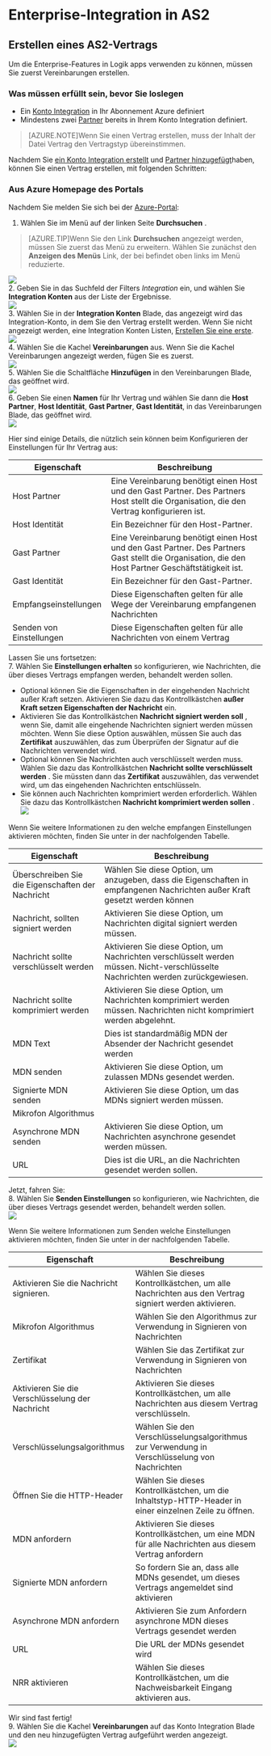 <properties 
    pageTitle="Lernen, wie eine AS2-Lizenzvertrag für das Enterprise-Integration Pack erstellt." 
    description="Lernen, wie eine AS2-Lizenzvertrag für das Enterprise-Integration Pack erstellt | Microsoft Azure-App-Verwaltungsdienst" 
    services="logic-apps" 
    documentationCenter=".net,nodejs,java"
    authors="msftman" 
    manager="erikre" 
    editor="cgronlun"/>

<tags 
    ms.service="logic-apps" 
    ms.workload="integration" 
    ms.tgt_pltfrm="na" 
    ms.devlang="na" 
    ms.topic="article" 
    ms.date="06/29/2016" 
    ms.author="deonhe"/>

# <a name="enterprise-integration-with-as2"></a>Enterprise-Integration in AS2

## <a name="create-an-as2-agreement"></a>Erstellen eines AS2-Vertrags
Um die Enterprise-Features in Logik apps verwenden zu können, müssen Sie zuerst Vereinbarungen erstellen. 

### <a name="heres-what-you-need-before-you-get-started"></a>Was müssen erfüllt sein, bevor Sie loslegen
- Ein [Konto Integration](./app-service-logic-enterprise-integration-accounts.md) in Ihr Abonnement Azure definiert  
- Mindestens zwei [Partner](./app-service-logic-enterprise-integration-partners.md) bereits in Ihrem Konto Integration definiert.  

>[AZURE.NOTE]Wenn Sie einen Vertrag erstellen, muss der Inhalt der Datei Vertrag den Vertragstyp übereinstimmen.    


Nachdem Sie [ein Konto Integration erstellt](./app-service-logic-enterprise-integration-accounts.md) und [Partner hinzugefügt](./app-service-logic-enterprise-integration-partners.md)haben, können Sie einen Vertrag erstellen, mit folgenden Schritten:  

### <a name="from-the-azure-portal-home-page"></a>Aus Azure Homepage des Portals

Nachdem Sie melden Sie sich bei der [Azure-Portal](http://portal.azure.com "Azure-Portal"):  
1. Wählen Sie im Menü auf der linken Seite **Durchsuchen** .  

>[AZURE.TIP]Wenn Sie den Link **Durchsuchen** angezeigt werden, müssen Sie zuerst das Menü zu erweitern. Wählen Sie zunächst den **Anzeigen des Menüs** Link, der bei befindet oben links im Menü reduzierte.  

![](./media/app-service-logic-enterprise-integration-overview/overview-1.png)    
2. Geben Sie in das Suchfeld der Filters *Integration* ein, und wählen Sie **Integration Konten** aus der Liste der Ergebnisse.       
 ![](./media/app-service-logic-enterprise-integration-overview/overview-2.png)  
3. Wählen Sie in der **Integration Konten** Blade, das angezeigt wird das Integration-Konto, in dem Sie den Vertrag erstellt werden. Wenn Sie nicht angezeigt werden, eine Integration Konten Listen, [Erstellen Sie eine erste](./app-service-logic-enterprise-integration-accounts.md "All about integration accounts").  
![](./media/app-service-logic-enterprise-integration-overview/overview-3.png)  
4.  Wählen Sie die Kachel **Vereinbarungen** aus. Wenn Sie die Kachel Vereinbarungen angezeigt werden, fügen Sie es zuerst.   
![](./media/app-service-logic-enterprise-integration-agreements/agreement-1.png)   
5. Wählen Sie die Schaltfläche **Hinzufügen** in den Vereinbarungen Blade, das geöffnet wird.  
![](./media/app-service-logic-enterprise-integration-agreements/agreement-2.png)  
6. Geben Sie einen **Namen** für Ihr Vertrag und wählen Sie dann die **Host Partner**, **Host Identität**, **Gast Partner**, **Gast Identität**, in das Vereinbarungen Blade, das geöffnet wird.  
![](./media/app-service-logic-enterprise-integration-agreements/agreement-3.png)  

Hier sind einige Details, die nützlich sein können beim Konfigurieren der Einstellungen für Ihr Vertrag aus: 
  
|Eigenschaft|Beschreibung|
|----|----|
|Host Partner|Eine Vereinbarung benötigt einen Host und den Gast Partner. Des Partners Host stellt die Organisation, die den Vertrag konfigurieren ist.|
|Host Identität|Ein Bezeichner für den Host-Partner. |
|Gast Partner|Eine Vereinbarung benötigt einen Host und den Gast Partner. Des Partners Gast stellt die Organisation, die den Host Partner Geschäftstätigkeit ist.|
|Gast Identität|Ein Bezeichner für den Gast-Partner.|
|Empfangseinstellungen|Diese Eigenschaften gelten für alle Wege der Vereinbarung empfangenen Nachrichten|
|Senden von Einstellungen|Diese Eigenschaften gelten für alle Nachrichten von einem Vertrag|  
Lassen Sie uns fortsetzen:  
7. Wählen Sie **Einstellungen erhalten** so konfigurieren, wie Nachrichten, die über dieses Vertrags empfangen werden, behandelt werden sollen.  
 
 - Optional können Sie die Eigenschaften in der eingehenden Nachricht außer Kraft setzen. Aktivieren Sie dazu das Kontrollkästchen **außer Kraft setzen Eigenschaften der Nachricht** ein.
  - Aktivieren Sie das Kontrollkästchen **Nachricht signiert werden soll** , wenn Sie, damit alle eingehende Nachrichten signiert werden müssen möchten. Wenn Sie diese Option auswählen, müssen Sie auch das **Zertifikat** auszuwählen, das zum Überprüfen der Signatur auf die Nachrichten verwendet wird.
  - Optional können Sie Nachrichten auch verschlüsselt werden muss. Wählen Sie dazu das Kontrollkästchen **Nachricht sollte verschlüsselt werden** . Sie müssten dann das **Zertifikat** auszuwählen, das verwendet wird, um das eingehenden Nachrichten entschlüsseln.
  - Sie können auch Nachrichten komprimiert werden erforderlich. Wählen Sie dazu das Kontrollkästchen **Nachricht komprimiert werden sollen** .  
![](./media/app-service-logic-enterprise-integration-agreements/agreement-4.png)  

Wenn Sie weitere Informationen zu den welche empfangen Einstellungen aktivieren möchten, finden Sie unter in der nachfolgenden Tabelle.  

|Eigenschaft|Beschreibung|
|----|----|
|Überschreiben Sie die Eigenschaften der Nachricht|Wählen Sie diese Option, um anzugeben, dass die Eigenschaften in empfangenen Nachrichten außer Kraft gesetzt werden können |
|Nachricht, sollten signiert werden|Aktivieren Sie diese Option, um Nachrichten digital signiert werden müssen.|
|Nachricht sollte verschlüsselt werden|Aktivieren Sie diese Option, um Nachrichten verschlüsselt werden müssen. Nicht-verschlüsselte Nachrichten werden zurückgewiesen.|
|Nachricht sollte komprimiert werden|Aktivieren Sie diese Option, um Nachrichten komprimiert werden müssen. Nachrichten nicht komprimiert werden abgelehnt.|
|MDN Text|Dies ist standardmäßig MDN der Absender der Nachricht gesendet werden|
|MDN senden|Aktivieren Sie diese Option, um zulassen MDNs gesendet werden.|
|Signierte MDN senden|Aktivieren Sie diese Option, um das MDNs signiert werden müssen.|
|Mikrofon Algorithmus||
|Asynchrone MDN senden|Aktivieren Sie diese Option, um Nachrichten asynchrone gesendet werden müssen.|
|URL|Dies ist die URL, an die Nachrichten gesendet werden sollen.|
Jetzt, fahren Sie:  
8. Wählen Sie **Senden Einstellungen** so konfigurieren, wie Nachrichten, die über dieses Vertrags gesendet werden, behandelt werden sollen.  
![](./media/app-service-logic-enterprise-integration-agreements/agreement-5.png)  

Wenn Sie weitere Informationen zum Senden welche Einstellungen aktivieren möchten, finden Sie unter in der nachfolgenden Tabelle.  

|Eigenschaft|Beschreibung|
|----|----|
|Aktivieren Sie die Nachricht signieren.|Wählen Sie dieses Kontrollkästchen, um alle Nachrichten aus den Vertrag signiert werden aktivieren.|
|Mikrofon Algorithmus|Wählen Sie den Algorithmus zur Verwendung in Signieren von Nachrichten|
|Zertifikat|Wählen Sie das Zertifikat zur Verwendung in Signieren von Nachrichten|
|Aktivieren Sie die Verschlüsselung der Nachricht|Aktivieren Sie dieses Kontrollkästchen, um alle Nachrichten aus diesem Vertrag verschlüsseln.|
|Verschlüsselungsalgorithmus|Wählen Sie den Verschlüsselungsalgorithmus zur Verwendung in Verschlüsselung von Nachrichten|
|Öffnen Sie die HTTP-Header|Wählen Sie dieses Kontrollkästchen, um die Inhaltstyp-HTTP-Header in einer einzelnen Zeile zu öffnen.|
|MDN anfordern|Aktivieren Sie dieses Kontrollkästchen, um eine MDN für alle Nachrichten aus diesem Vertrag anfordern|
|Signierte MDN anfordern|So fordern Sie an, dass alle MDNs gesendet, um dieses Vertrags angemeldet sind aktivieren|
|Asynchrone MDN anfordern|Aktivieren Sie zum Anfordern asynchrone MDN dieses Vertrags gesendet werden|
|URL|Die URL der MDNs gesendet wird|
|NRR aktivieren|Wählen Sie dieses Kontrollkästchen, um die Nachweisbarkeit Eingang aktivieren aus.|
Wir sind fast fertig!  
9. Wählen Sie die Kachel **Vereinbarungen** auf das Konto Integration Blade und den neu hinzugefügten Vertrag aufgeführt werden angezeigt.  
![](./media/app-service-logic-enterprise-integration-agreements/agreement-6.png)

